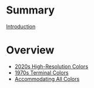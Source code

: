 # Summary

[Introduction](README.md)

# Overview

 - [2020s High-Resolution Colors](overview/2020s.md)
 - [1970s Terminal Colors](overview/1970s.md)
 - [Accommodating All Colors](overview/integration.md)
